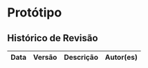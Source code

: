 # Protótipo

## Histórico de Revisão

| Data  | Versão | Descrição | Autor(es) |
|-------|--------|-----------|-----------|
